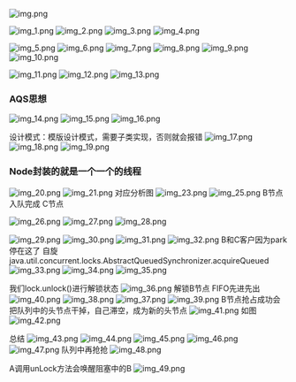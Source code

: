 ![img.png](img.png)

![img_1.png](img_1.png)
![img_2.png](img_2.png)
![img_3.png](img_3.png)
![img_4.png](img_4.png)

![img_5.png](img_5.png)
![img_6.png](img_6.png)
![img_7.png](img_7.png)
![img_8.png](img_8.png)
![img_9.png](img_9.png)
![img_10.png](img_10.png)

![img_11.png](img_11.png)
![img_12.png](img_12.png)
![img_13.png](img_13.png)

### AQS思想

![img_14.png](img_14.png)
![img_15.png](img_15.png)
![img_16.png](img_16.png)

设计模式：模版设计模式，需要子类实现，否则就会报错
![img_17.png](img_17.png)
![img_18.png](img_18.png)
![img_19.png](img_19.png)

### Node封装的就是一个一个的线程

![img_20.png](img_20.png)
![img_21.png](img_21.png)
对应分析图
![img_23.png](img_23.png)
![img_25.png](img_25.png)
B节点入队完成 C节点

![img_26.png](img_26.png)
![img_27.png](img_27.png)
![img_28.png](img_28.png)

![img_29.png](img_29.png)
![img_30.png](img_30.png)
![img_31.png](img_31.png)
![img_32.png](img_32.png)
B和C客户因为park停在这了 自旋 java.util.concurrent.locks.AbstractQueuedSynchronizer.acquireQueued
![img_33.png](img_33.png)
![img_34.png](img_34.png)
![img_35.png](img_35.png)

我们lock.unlock()进行解锁状态
![img_36.png](img_36.png)
解锁B节点 FIFO先进先出
![img_40.png](img_40.png)
![img_38.png](img_38.png)
![img_37.png](img_37.png)
![img_39.png](img_39.png)
B节点抢占成功会把队列中的头节点干掉，自己滞空，成为新的头节点
![img_41.png](img_41.png)
如图
![img_42.png](img_42.png)

总结
![img_43.png](img_43.png)
![img_44.png](img_44.png)
![img_45.png](img_45.png)
![img_46.png](img_46.png)
![img_47.png](img_47.png)
队列中再抢抢
![img_48.png](img_48.png)

A调用unLock方法会唤醒阻塞中的B
![img_49.png](img_49.png)
